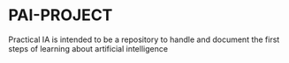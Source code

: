 # PAI-PROJECT
Practical IA is intended to be a repository to handle and document the first steps of learning about artificial intelligence
